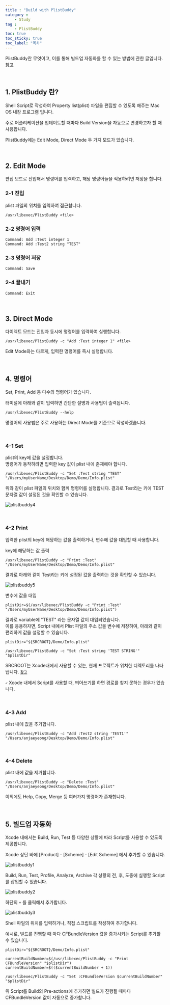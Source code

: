 ```yaml
---
title : "Build with PlistBuddy"
category :
    - Study
tag :
    - PlistBuddy
toc: true
toc_sticky: true
toc_label: "목차"
---
```


PlistBuddy란 무엇이고, 이를 통해 빌드업 자동화를 할 수 있는 방법에 관한 글입니다. [참고](https://medium.com/@marksiu/what-is-plistbuddy-76cb4f0c262d)

<br/>

## 1. PlistBuddy 란?

Shell Script로 작성하여 Property list(plist) 파일을 편집할 수 있도록 해주는 Mac OS 내장 프로그램 입니다.

주로 어플리케이션을 업데이트할 때마다 Build Version을 자동으로 변경하고자 할 때 사용합니다.

PlistBuddy에는 Edit Mode, Direct Mode 두 가지 모드가 있습니다.

<br/>

## 2. Edit Mode

편집 모드로 진입해서 명령어를 입력하고, 해당 명령어들을 적용하려면 저장을 합니다.

### 2-1 진입

plist 파일의 위치를 입력하여 접근합니다.

~~~
/usr/libexec/PlistBuddy <file>
~~~

### 2-2 명령어 입력

~~~
Command: Add :Test integer 1
Command: Add :Test2 string "TEST"
~~~

### 2-3 명령어 저장

~~~
Command: Save
~~~

### 2-4 끝내기

~~~
Command: Exit
~~~

<br/>

## 3. Direct Mode

다이렉트 모드는 진입과 동시에 명령어를 입력하여 실행합니다.

~~~
/usr/libexec/PlistBuddy -c "Add :Test integer 1" <file>
~~~

Edit Mode와는 다르게, 입력한 명령어를 즉시 실행합니다.

<br/>

## 4. 명령어

Set, Print, Add 등 다수의 명령어가 있습니다.   

터미널에 아래와 같이 입력하면 간단한 설명과 사용법이 출력됩니다.

~~~
/usr/libexec/PlistBuddy --help
~~~

명령어의 사용법은 주로 사용하는 Direct Mode를 기준으로 작성하겠습니다.

<br/>

### 4-1 Set

plist의 key에 값을 설정합니다.   
명령어가 동작하려면 입력한 key 값이 plist 내에 존재해야 합니다.   

~~~
/usr/libexec/PlistBuddy -c "Set :Test string "TEST" "/Users/myUserName/Desktop/Demo/Demo/Info.plist"
~~~

위와 같이 plist 파일의 위치와 함께 명령어를 실행합니다. 결과로 Test라는 키에 TEST 문자열 값이 설정된 것을 확인할 수 있습니다.

![plistbuddy4](https://user-images.githubusercontent.com/61190690/99937571-6872a980-2da9-11eb-884b-9eea307e433a.png)

<br/>

### 4-2 Print

입력한 plist의 key에 해당하는 값을 출력하거나, 변수에 값을 대입할 때 사용합니다.

key에 해당하는 값 출력

~~~
/usr/libexec/PlistBuddy -c "Print :Test" "/Users/myUserName/Desktop/Demo/Demo/Info.plist"
~~~

결과로 아래와 같이 Test라는 키에 설정된 값을 출력하는 것을 확인할 수 있습니다.

![plistbuddy5](https://user-images.githubusercontent.com/61190690/99937995-49c0e280-2daa-11eb-805a-e1aaa5e86b68.png)

변수에 값을 대입

~~~
plistDir=$(/usr/libexec/PlistBuddy -c "Print :Test" "/Users/myUserName/Desktop/Demo/Demo/Info.plist")
~~~

결과로 variable에 "TEST" 라는 문자열 값이 대입되었습니다.   
이를 응용하자면, Script 내에서 Plist 파일의 주소 값을 변수에 저장하여, 아래와 같이 편리하게 값을 설정할 수 있습니다.

~~~
plistDir="${SRCROOT}/Demo/Info.plist"

/usr/libexec/PlistBuddy -c "Set :Test string 'TEST STRING'" "$plistDir"
~~~

SRCROOT는 Xcode내에서 사용할 수 있는, 현재 프로젝트가 위치한 디렉토리를 나타냅니다. [`참고`](https://developer.apple.com/library/archive/documentation/DeveloperTools/Reference/XcodeBuildSettingRef/1-Build_Setting_Reference/build_setting_ref.html#//apple_ref/doc/uid/TP40003931-CH3-SW38)

`✓` Xcode 내에서 Script를 사용할 때, 띄어쓰기를 하면 경로를 찾지 못하는 경우가 있습니다.

<br/>

### 4-3 Add

plist 내에 값을 추가합니다.

~~~
/usr/libexec/PlistBuddy -c "Add :Test2 string 'TEST1'" "/Users/anjaeyeong/Desktop/Demo/Demo/Info.plist"
~~~

<br/>

### 4-4 Delete

plist 내에 값을 제거합니다.

~~~
/usr/libexec/PlistBuddy -c "Delete :Test" "/Users/anjaeyeong/Desktop/Demo/Demo/Info.plist"
~~~

이외에도 Help, Copy, Merge 등 여러가지 명령어가 존재합니다.

<br/>

## 5. 빌드업 자동화

Xcode 내에서는 Build, Run, Test 등 다양한 상황에 따라 Script를 사용할 수 있도록 제공합니다.

Xcode 상단 바에 [Product] - [Scheme] - [Edit Scheme] 에서 추가할 수 있습니다.

![plistbuddy1](https://user-images.githubusercontent.com/61190690/99935586-593d2d00-2da4-11eb-8f36-bcddb3ed01e4.png)

Build, Run, Test, Profile, Analyze, Archive 각 상황의 전, 후, 도중에 실행할 Script를 삽입할 수 있습니다.

![plistbuddy2](https://user-images.githubusercontent.com/61190690/99935659-88539e80-2da4-11eb-9454-71d89cc86613.png)

하단의 `+` 를 클릭해서 추가합니다.

![plistbuddy3](https://user-images.githubusercontent.com/61190690/99935838-fbf5ab80-2da4-11eb-8f82-6488f57171e2.png)

Shell 파일의 위치를 입력하거나, 직접 스크립트를 작성하여 추가합니다.

예시로, 빌드를 진행할 때 마다 CFBundleVersion 값을 증가시키는 Script를 추가할 수 있습니다.

~~~
plistDir="${SRCROOT}/Demo/Info.plist"

currentBuildNumber=$(/usr/libexec/PlistBuddy -c "Print CFBundleVersion" "$plistDir")
currentBuildNumber=$(($currentBuildNumber + 1))

/usr/libexec/PlistBuddy -c "Set :CFBundleVersion $currentBuildNumber" "$plistDir"
~~~

위 Script를 Build의 Pre-actions에 추가하면 빌드가 진행될 때마다 CFBundleVersion 값이 자동으로 증가합니다.



